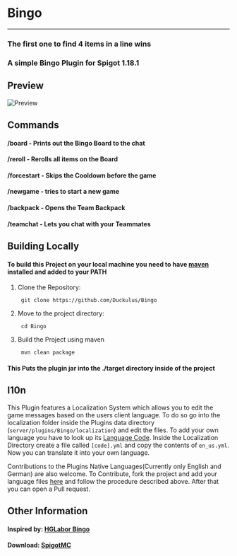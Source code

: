 # Bingo

---

### The first one to find 4 items in a line wins  
### A simple Bingo Plugin for Spigot 1.18.1


## Preview
![Preview](public/preview.png)

## Commands
#### /board - Prints out the Bingo Board to the chat
#### /reroll - Rerolls all items on the Board
#### /forcestart - Skips the Cooldown before the game
#### /newgame - tries to start a new game
#### /backpack - Opens the Team Backpack
#### /teamchat - Lets you chat with your Teammates

## Building Locally
#### To build this Project on your local machine you need to have [maven](https://maven.apache.org/download.cgi) installed and added to your PATH
1. Clone the Repository:

        git clone https://github.com/Duckulus/Bingo
2. Move to the project directory:

        cd Bingo
3. Build the Project using maven

        mvn clean package

#### This Puts the plugin jar into the ./target directory inside of the project

## l10n
This Plugin features a Localization System which allows you to edit the game messages based on the users client language.
To do so go into the localization folder inside the Plugins data directory (`server/plugins/Bingo/localization`) and edit the files.
To add your own language you have to look up its [Language Code](https://minecraft-archive.fandom.com/wiki/Languages). 
Inside the Localization Directory create a file called
`[code].yml` and copy the contents of `en_us.yml`. Now you can translate it into your own language.

Contributions to the Plugins Native Languages(Currently only English and German) are also welcome.
To Contribute, fork the project and add your language files [here](src/main/resources/localization)
and follow the procedure described above.
After that you can open a Pull request.

## Other Information

#### Inspired by: [HGLabor Bingo](https://github.com/HGLabor/Bingo)

#### Download: [SpigotMC](https://www.spigotmc.org/resources/bingo.98825/)
        

